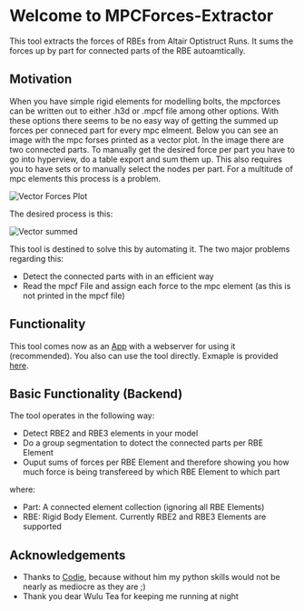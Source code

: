 # Welcome to MPCForces-Extractor

This tool extracts the forces of RBEs from Altair Optistruct Runs. It sums the forces up by part for connected parts of the RBE autoamtically.

## Motivation

When you have simple rigid elements for modelling bolts, the mpcforces can be written out to either .h3d or .mpcf file among other options. With these options there seems to be no easy way of getting the summed up forces per conneced part for every mpc elmeent. Below you can see an image with the mpc forses printed as a vector plot. In the image there are two connected parts. To manually get the desired force per part you have to go into hyperview, do a table export and sum them up. This also requires you to have sets or to manually select the nodes per part. For a multitude of mpc elements this process is a problem.

![Vector Forces Plot](assets/img_rbe2_forceVector.png)

The desired process is this:

![Vector summed](assets/img_rbe2_forceVectorSummed.png)

This tool is destined to solve this by automating it. The two major problems regarding this:

- Detect the connected parts with in an efficient way
- Read the mpcf File and assign each force to the mpc element (as this is not printed in the mpcf file)

## Functionality

This tool comes now as an [App](app.md) with a webserver for using it (recommended).
You also can use the tool directly. Exmaple is provided [here](source_code.md).

## Basic Functionality (Backend)

The tool operates in the following way:

- Detect RBE2 and RBE3 elements in your model
- Do a group segmentation to dotect the connected parts per RBE Element
- Ouput sums of forces per RBE Element and therefore showing you how much force is being transfereed by which RBE Element to which part

where:

- Part: A connected element collection (ignoring all RBE Elements)
- RBE: Rigid Body Element. Currently RBE2 and RBE3 Elements are supported

## Acknowledgements

- Thanks to [Codie](https://github.com/codie3611), because without him my python skills would not be nearly as mediocre as they are ;)
- Thank you dear Wulu Tea for keeping me running at night

